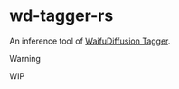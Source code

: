 # wd-tagger-rs

An inference tool of [WaifuDiffusion Tagger](https://huggingface.co/spaces/SmilingWolf/wd-tagger).

> [!WARNING]
> WIP

